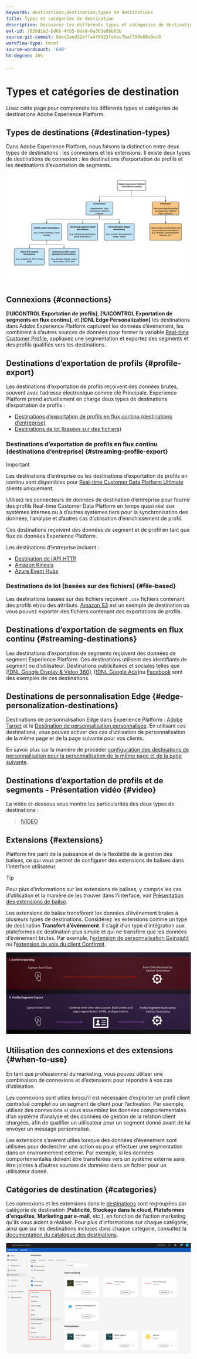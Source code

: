 ```yaml
---
keywords: destinations;destination;types de destinations
title: Types et catégories de destination
description: Découvrez les différents types et catégories de destinations dans Adobe Experience Platform.
exl-id: 7826d1e2-bd6b-4f65-9da9-0a3b3e8bb93b
source-git-commit: 8ded2aed32dffa4f0923fedac7baf798e68a9ec9
workflow-type: tm+mt
source-wordcount: '640'
ht-degree: 36%

---
```


# Types et catégories de destination

Lisez cette page pour comprendre les différents types et catégories de destinations Adobe Experience Platform.

## Types de destinations {#destination-types}

Dans Adobe Experience Platform, nous faisons la distinction entre deux types de destinations : les connexions et les extensions. Il existe deux types de destinations de connexion : les destinations d’exportation de profils et les destinations d’exportation de segments.

![Types de destinations](./assets/destination-types/types-of-destinations.png)

## Connexions {#connections}

**[!UICONTROL Exportation de profils]**, **[!UICONTROL Exportation de segments en flux continu]**, et **[!DNL Edge Personalization]** les destinations dans Adobe Experience Platform capturent les données d’événement, les combinent à d’autres sources de données pour former la variable [Real-time Customer Profile](../profile/home.md), appliquez une segmentation et exportez des segments et des profils qualifiés vers les destinations.

## Destinations d’exportation de profils {#profile-export}

Les destinations d’exportation de profils reçoivent des données brutes, souvent avec l’adresse électronique comme clé Principale. Experience Platform prend actuellement en charge deux types de destinations d’exportation de profils :

* [Destinations d’exportation de profils en flux continu (destinations d’entreprise)](#streaming-profile-export)
* [Destinations de lot (basées sur des fichiers)](#file-based)

### Destinations d’exportation de profils en flux continu (destinations d’entreprise) {#streaming-profile-export}

>[!IMPORTANT]
>
>Les destinations d’entreprise ou les destinations d’exportation de profils en continu sont disponibles pour [Real-time Customer Data Platform Ultimate](https://helpx.adobe.com/fr/legal/product-descriptions/real-time-customer-data-platform.html) clients uniquement.

Utilisez les connecteurs de données de destination d’entreprise pour fournir des profils Real-time Customer Data Platform en temps quasi réel aux systèmes internes ou à d’autres systèmes tiers pour la synchronisation des données, l’analyse et d’autres cas d’utilisation d’enrichissement de profil.

Ces destinations reçoivent des données de segment et de profil en tant que flux de données Experience Platform.

Les destinations d’entreprise incluent :

* [Destination de l’API HTTP](catalog/streaming/http-destination.md)
* [Amazon Kinesis](catalog/cloud-storage/amazon-kinesis.md)
* [Azure Event Hubs](catalog/cloud-storage/azure-event-hubs.md)

### Destinations de lot (basées sur des fichiers) {#file-based}

Les destinations basées sur des fichiers reçoivent `.csv` fichiers contenant des profils et/ou des attributs. [Amazon S3](catalog/cloud-storage/amazon-s3.md) est un exemple de destination où vous pouvez exporter des fichiers contenant des exportations de profils.

## Destinations d’exportation de segments en flux continu {#streaming-destinations}

Les destinations d’exportation de segments reçoivent des données de segment Experience Platform. Ces destinations utilisent des identifiants de segment ou d’utilisateur. Destinations publicitaires et sociales telles que [[!DNL Google Display & Video 360]](catalog/advertising/google-dv360.md), [[!DNL Google Ads]](catalog/advertising/google-ads-destination.md)ou [Facebook](catalog/social/facebook.md) sont des exemples de ces destinations.

## Destinations de personnalisation Edge {#edge-personalization-destinations}

Destinations de personnalisation Edge dans Experience Platform : [Adobe Target](/help/destinations/catalog/personalization/adobe-target-connection.md) et le [Destination de personnalisation personnalisée](/help/destinations/catalog/personalization/custom-personalization.md). En utilisant ces destinations, vous pouvez activer des cas d’utilisation de personnalisation de la même page et de la page suivante pour vos clients.

En savoir plus sur la manière de procéder [configuration des destinations de personnalisation pour la personnalisation de la même page et de la page suivante](/help/destinations/ui/configure-personalization-destinations.md).

## Destinations d’exportation de profils et de segments - Présentation vidéo {#video}

La vidéo ci-dessous vous montre les particularités des deux types de destinations :

>[!VIDEO](https://video.tv.adobe.com/v/29707?quality=12)

## Extensions {#extensions}

Platform tire parti de la puissance et de la flexibilité de la gestion des balises, ce qui vous permet de configurer des extensions de balises dans l’interface utilisateur.

>[!TIP]
>
>Pour plus d’informations sur les extensions de balises, y compris les cas d’utilisation et la manière de les trouver dans l’interface, voir [Présentation des extensions de balise](./catalog/launch-extensions/overview.md).

Les extensions de balise transfèrent les données d’événement brutes à plusieurs types de destinations. Considérez les extensions comme un type de destination **Transfert d’événement**. Il s’agit d’un type d’intégration aux plateformes de destination plus simple et qui ne transfère que les données d’événement brutes. Par exemple, l’[extension de personnalisation Gainsight](./catalog/personalization/gainsight.md) ou l’[extension de voix du client Confirmit](./catalog/voice/confirmit-digital-feedback.md).

![Comparaison des extensions de balise avec d’autres destinations](./assets/common/launch-and-other-destinations.png)

## Utilisation des connexions et des extensions {#when-to-use}

En tant que professionnel du marketing, vous pouvez utiliser une combinaison de connexions et d’extensions pour répondre à vos cas d’utilisation.

Les connexions sont utiles lorsqu’il est nécessaire d’exploiter un profil client centralisé complet ou un segment de client pour l’activation. Par exemple, utilisez des connexions si vous assemblez les données comportementales d’un système d’analyse et des données de gestion de la relation client chargées, afin de qualifier un utilisateur pour un segment donné avant de lui envoyer un message personnalisé.

Les extensions s’avèrent utiles lorsque des données d’événement sont utilisées pour déclencher une action ou pour effectuer une segmentation dans un environnement externe. Par exemple, si les données comportementales doivent être transférées vers un système externe sans être jointes à d’autres sources de données dans un fichier pour un utilisateur donné.

## Catégories de destination {#categories}

Les connexions et les extensions dans le [destinations](https://platform.adobe.com/destination/catalog) sont regroupées par catégorie de destination (**Publicité**, **Stockage dans le cloud**, **Plateformes d&#39;enquêtes**, **Marketing par e-mail**, etc.), en fonction de l’action marketing qu’ils vous aident à réaliser. Pour plus d’informations sur chaque catégorie, ainsi que sur les destinations incluses dans chaque catégorie, consultez la [documentation du catalogue des destinations](./catalog/overview.md).

![Catégories de destination](./assets/destination-types/destination-categories-menu.png)

